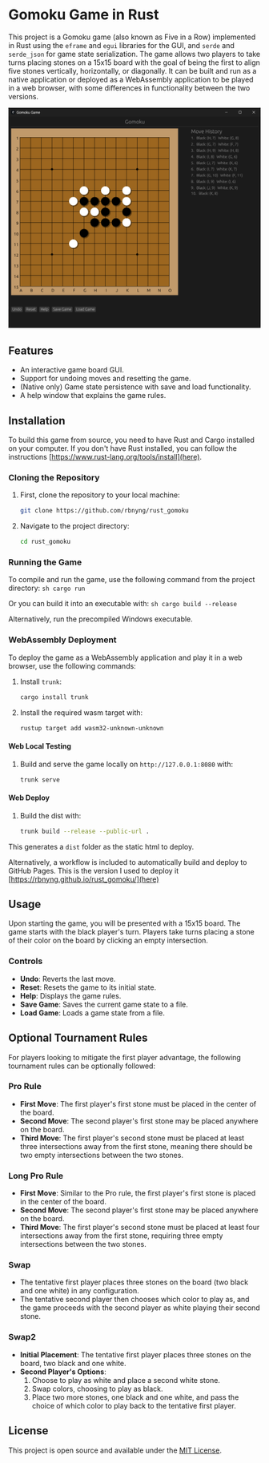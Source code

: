 # Gomoku Game in Rust

This project is a Gomoku game (also known as Five in a Row) implemented in Rust using the `eframe` and `egui` libraries for the GUI, and `serde` and `serde_json` for game state serialization. The game allows two players to take turns placing stones on a 15x15 board with the goal of being the first to align five stones vertically, horizontally, or diagonally. It can be built and run as a native application or deployed as a WebAssembly application to be played in a web browser, with some differences in functionality between the two versions.

![Screenshot of game](img/game.png?raw=true "Title")

## Features

- An interactive game board GUI.
- Support for undoing moves and resetting the game.
- (Native only) Game state persistence with save and load functionality.
- A help window that explains the game rules.

## Installation

To build this game from source, you need to have Rust and Cargo installed on your computer. If you don't have Rust installed, you can follow the instructions [https://www.rust-lang.org/tools/install](here).

### Cloning the Repository

1. First, clone the repository to your local machine:

    ```sh
    git clone https://github.com/rbnyng/rust_gomoku
    ```
2. Navigate to the project directory:
    ```sh
    cd rust_gomoku
    ```

### Running the Game

To compile and run the game, use the following command from the project directory:
    ```sh
    cargo run
    ```

Or you can build it into an executable with:
    ```sh
    cargo build --release
    ```

Alternatively, run the precompiled Windows executable.

### WebAssembly Deployment

To deploy the game as a WebAssembly application and play it in a web browser, use the following commands:

1. Install `trunk`:

    ```sh
    cargo install trunk
    ```

2. Install the required wasm target with:
    ```sh
    rustup target add wasm32-unknown-unknown
    ```

#### Web Local Testing

1. Build and serve the game locally on `http://127.0.0.1:8080` with:
    ```sh
    trunk serve
    ```

#### Web Deploy

1. Build the dist with:
    ```sh
    trunk build --release --public-url .
    ```

This generates a `dist` folder as the static html to deploy.

Alternatively, a workflow is included to automatically build and deploy to GitHub Pages. This is the version I used to deploy it [https://rbnyng.github.io/rust_gomoku/](here) 

## Usage

Upon starting the game, you will be presented with a 15x15 board. The game starts with the black player's turn. Players take turns placing a stone of their color on the board by clicking an empty intersection.

### Controls

- **Undo**: Reverts the last move.
- **Reset**: Resets the game to its initial state.
- **Help**: Displays the game rules.
- **Save Game**: Saves the current game state to a file.
- **Load Game**: Loads a game state from a file.

## Optional Tournament Rules

For players looking to mitigate the first player advantage, the following tournament rules can be optionally followed:

### Pro Rule

- **First Move**: The first player's first stone must be placed in the center of the board.
- **Second Move**: The second player's first stone may be placed anywhere on the board.
- **Third Move**: The first player's second stone must be placed at least three intersections away from the first stone, meaning there should be two empty intersections between the two stones.

### Long Pro Rule

- **First Move**: Similar to the Pro rule, the first player's first stone is placed in the center of the board.
- **Second Move**: The second player's first stone may be placed anywhere on the board.
- **Third Move**: The first player's second stone must be placed at least four intersections away from the first stone, requiring three empty intersections between the two stones.

### Swap

- The tentative first player places three stones on the board (two black and one white) in any configuration.
- The tentative second player then chooses which color to play as, and the game proceeds with the second player as white playing their second stone.

### Swap2

- **Initial Placement**: The tentative first player places three stones on the board, two black and one white.
- **Second Player's Options**:
    1. Choose to play as white and place a second white stone.
    2. Swap colors, choosing to play as black.
    3. Place two more stones, one black and one white, and pass the choice of which color to play back to the tentative first player.

## License

This project is open source and available under the [MIT License](LICENSE).

